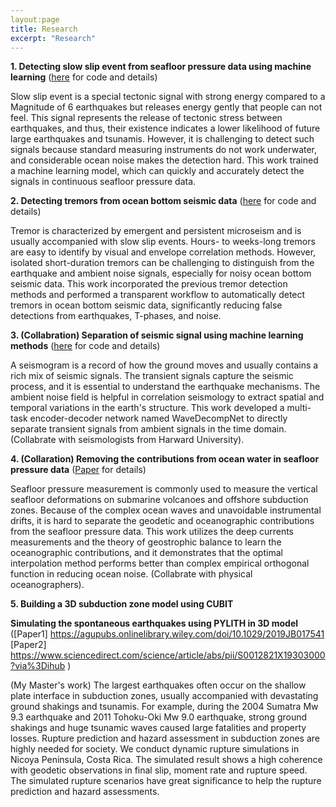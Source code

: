 ```yaml
---
layout:page
title: Research
excerpt: "Research"
---
```


__1. Detecting slow slip event from seafloor pressure data using machine learning__ ([here](https://github.com/bing-he/SSE_detection_using_machine_learning) for code and details)

Slow slip event is a special tectonic signal with strong energy compared to a Magnitude of 6 earthquakes but releases energy gently that people can not feel. This signal represents the release of tectonic stress between earthquakes, and thus, their existence indicates a lower likelihood of future large earthquakes and tsunamis. However, it is challenging to detect such signals because standard measuring instruments do not work underwater, and considerable ocean noise makes the detection hard. This work trained a machine learning model, which can quickly and accurately detect the signals in continuous seafloor pressure data.

__2. Detecting tremors from ocean bottom seismic data__ ([here](https://github.com/bing-he/Tremor_detection) for code and details)

Tremor is characterized by emergent and persistent microseism and is usually accompanied with slow slip events. Hours- to weeks-long tremors are easy to identify by visual and envelope correlation methods. However, isolated short-duration tremors can be challenging to distinguish from the earthquake and ambient noise signals, especially for noisy ocean bottom seismic data. This work incorporated the previous tremor detection methods and performed a transparent workflow to automatically detect tremors in ocean bottom seismic data, significantly reducing false detections from earthquakes, T-phases, and noise. 

__3. (Collabration) Separation of seismic signal using machine learning methods__ ([here](https://github.com/yinjiuxun/WaveDecompNet) for code and details)

A seismogram is a record of how the ground moves and usually contains a rich mix of seismic signals. The transient signals capture the seismic process, and it is essential to understand the earthquake mechanisms. The ambient noise field is helpful in correlation seismology to extract spatial and temporal variations in the earth's structure. This work developed a multi-task encoder-decoder network named WaveDecompNet to directly separate transient signals from ambient signals in the time domain. (Collabrate with seismologists from Harward University).

__4. (Collaration) Removing the contributions from ocean water in seafloor pressure data__ ([Paper](https://agupubs.onlinelibrary.wiley.com/doi/full/10.1029/2020JB020065?casa_token=pm7yaa0JfL8AAAAA%3AN08nZQ5zYyyHFUU_PJWF3w8OX_8L2WynfDoox1YTn4kTTR2n9PQowsDSsobhubJXpA4ZTAkzgt7wA-Y) for details)

Seafloor pressure measurement is commonly used to measure the vertical seafloor deformations on submarine volcanoes and offshore subduction zones. Because of the complex ocean waves and unavoidable instrumental drifts, it is hard to separate the geodetic and oceanographic contributions from the seafloor pressure data. This work utilizes the deep currents measurements and the theory of geostrophic balance to learn the oceanographic contributions, and it demonstrates that the optimal interpolation method performs better than complex empirical orthogonal function in reducing ocean noise. (Collabrate with physical oceanographers). 

__5. Building a 3D subduction zone model using CUBIT__

   __Simulating the spontaneous earthquakes using PYLITH in 3D model__ ([Paper1] https://agupubs.onlinelibrary.wiley.com/doi/10.1029/2019JB017541 [Paper2] https://www.sciencedirect.com/science/article/abs/pii/S0012821X19303000?via%3Dihub )

(My Master's work) The largest earthquakes often occur on the shallow plate interface in subduction zones, usually accompanied with devastating ground shakings and tsunamis. For example, during the 2004 Sumatra Mw 9.3 earthquake and 2011 Tohoku-Oki Mw 9.0 earthquake, strong ground shakings and huge tsunamic waves caused large fatalities and property losses. Rupture prediction and hazard assessment in subduction zones are highly needed for society. We conduct dynamic rupture simulations in Nicoya Peninsula, Costa Rica. The simulated result shows a high coherence with geodetic observations in final slip, moment rate and rupture speed. The simulated rupture scenarios have great significance to help the rupture prediction and hazard assessments.
